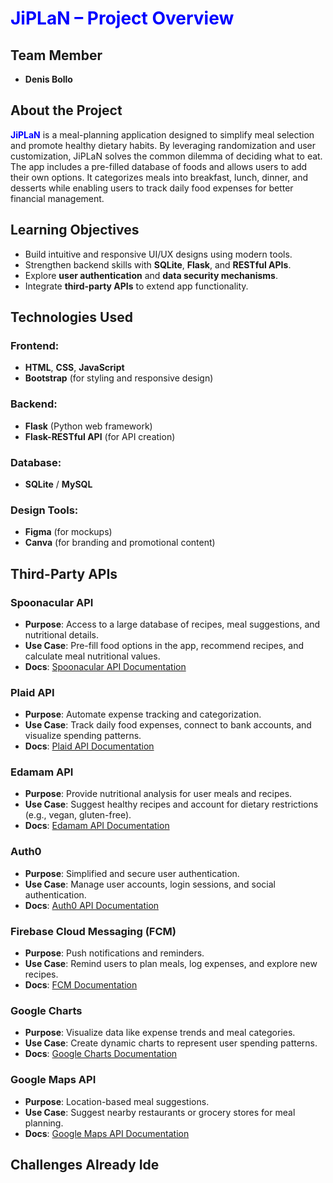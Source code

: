 <h1 style="color:blue;">JiPLaN – Project Overview</h1>

## Team Member
- **Denis Bollo**

## About the Project
<strong style="color:blue;">JiPLaN</strong> is a meal-planning application designed to simplify meal selection and promote healthy dietary habits. By leveraging randomization and user customization, JiPLaN solves the common dilemma of deciding what to eat. The app includes a pre-filled database of foods and allows users to add their own options. It categorizes meals into breakfast, lunch, dinner, and desserts while enabling users to track daily food expenses for better financial management.

## Learning Objectives
- Build intuitive and responsive UI/UX designs using modern tools.
- Strengthen backend skills with **SQLite**, **Flask**, and **RESTful APIs**.
- Explore **user authentication** and **data security mechanisms**.
- Integrate **third-party APIs** to extend app functionality.

## Technologies Used

### Frontend:
- **HTML**, **CSS**, **JavaScript**
- **Bootstrap** (for styling and responsive design)

### Backend:
- **Flask** (Python web framework)
- **Flask-RESTful API** (for API creation)

### Database:
- **SQLite** / **MySQL**

### Design Tools:
- **Figma** (for mockups)
- **Canva** (for branding and promotional content)

## Third-Party APIs

### Spoonacular API
- **Purpose**: Access to a large database of recipes, meal suggestions, and nutritional details.
- **Use Case**: Pre-fill food options in the app, recommend recipes, and calculate meal nutritional values.
- **Docs**: [Spoonacular API Documentation](https://spoonacular.com/food-api)

### Plaid API
- **Purpose**: Automate expense tracking and categorization.
- **Use Case**: Track daily food expenses, connect to bank accounts, and visualize spending patterns.
- **Docs**: [Plaid API Documentation](https://plaid.com/docs/)

### Edamam API
- **Purpose**: Provide nutritional analysis for user meals and recipes.
- **Use Case**: Suggest healthy recipes and account for dietary restrictions (e.g., vegan, gluten-free).
- **Docs**: [Edamam API Documentation](https://developer.edamam.com/)

### Auth0
- **Purpose**: Simplified and secure user authentication.
- **Use Case**: Manage user accounts, login sessions, and social authentication.
- **Docs**: [Auth0 API Documentation](https://auth0.com/docs)

### Firebase Cloud Messaging (FCM)
- **Purpose**: Push notifications and reminders.
- **Use Case**: Remind users to plan meals, log expenses, and explore new recipes.
- **Docs**: [FCM Documentation](https://firebase.google.com/docs/cloud-messaging)

### Google Charts
- **Purpose**: Visualize data like expense trends and meal categories.
- **Use Case**: Create dynamic charts to represent user spending patterns.
- **Docs**: [Google Charts Documentation](https://developers.google.com/chart)

### Google Maps API
- **Purpose**: Location-based meal suggestions.
- **Use Case**: Suggest nearby restaurants or grocery stores for meal planning.
- **Docs**: [Google Maps API Documentation](https://developers.google.com/maps)

## Challenges Already Ide



